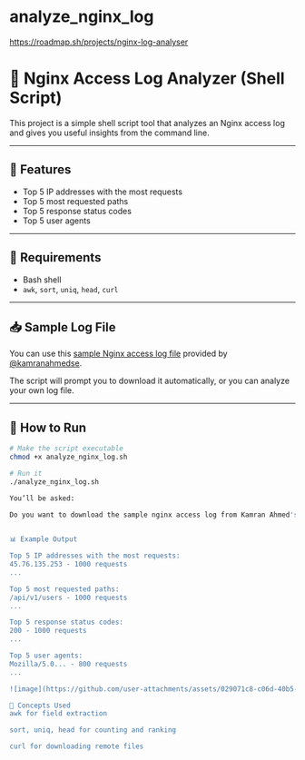 # analyze_nginx_log
https://roadmap.sh/projects/nginx-log-analyser

# 🧾 Nginx Access Log Analyzer (Shell Script)

This project is a simple shell script tool that analyzes an Nginx access log and gives you useful insights from the command line.

---

## 📌 Features

- Top 5 IP addresses with the most requests
- Top 5 most requested paths
- Top 5 response status codes
- Top 5 user agents

---

## 🔧 Requirements

- Bash shell
- `awk`, `sort`, `uniq`, `head`, `curl`

---

## 📥 Sample Log File

You can use this [sample Nginx access log file](https://gist.githubusercontent.com/kamranahmedse/e66c3b9ea89a1a030d3b739eeeef22d0/raw/77fb3ac837a73c4f0206e78a236d885590b7ae35/nginx-access.log) provided by [@kamranahmedse](https://github.com/kamranahmedse).

The script will prompt you to download it automatically, or you can analyze your own log file.

---

## 🚀 How to Run

```bash
# Make the script executable
chmod +x analyze_nginx_log.sh

# Run it
./analyze_nginx_log.sh

You’ll be asked:

Do you want to download the sample nginx access log from Kamran Ahmed's Gist? (y/n): y
 

📊 Example Output

Top 5 IP addresses with the most requests:
45.76.135.253 - 1000 requests
...

Top 5 most requested paths:
/api/v1/users - 1000 requests
...

Top 5 response status codes:
200 - 1000 requests
...

Top 5 user agents:
Mozilla/5.0... - 800 requests
...

![image](https://github.com/user-attachments/assets/029071c8-c06d-40b5-b4e1-3d05bc9dfe2a)

🧠 Concepts Used
awk for field extraction

sort, uniq, head for counting and ranking

curl for downloading remote files

